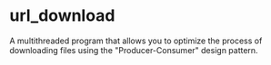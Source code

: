 # url_download
A multithreaded program that allows you to optimize the process of downloading files using the "Producer-Consumer" design pattern.
